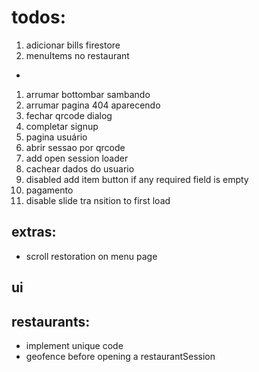 # todos:

1. adicionar bills firestore
1. menuItems no restaurant

-

1. arrumar bottombar sambando
1. arrumar pagina 404 aparecendo
1. fechar qrcode dialog
1. completar signup
1. pagina usuário
1. abrir sessao por qrcode
1. add open session loader
1. cachear dados do usuario
1. disabled add item button if any required field is empty
1. pagamento
1. disable slide tra nsition to first load

## extras:

- scroll restoration on menu page

## ui

## restaurants:

- implement unique code
- geofence before opening a restaurantSession
